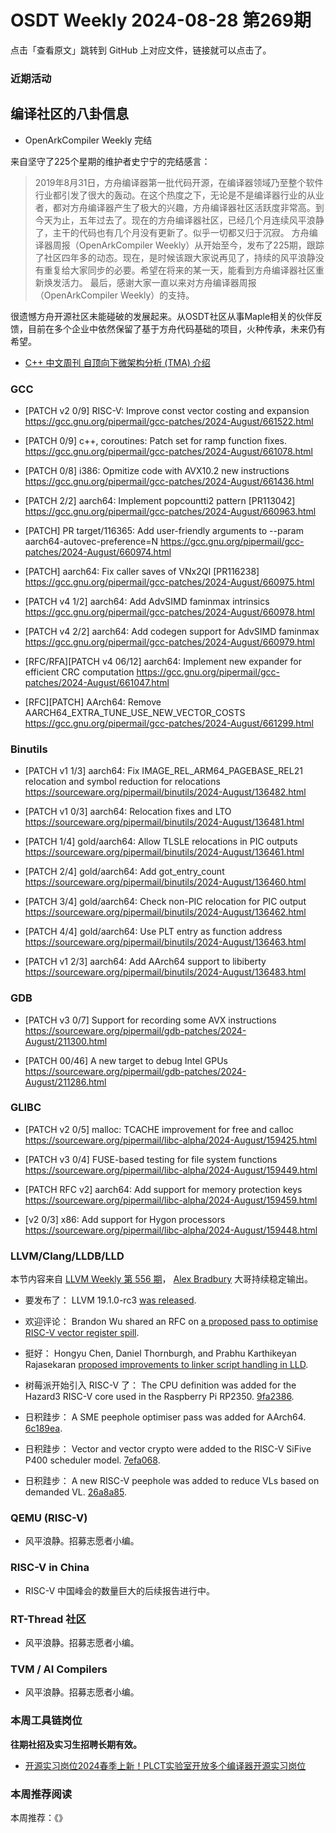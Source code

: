 # OSDT Weekly 2024-08-28 第269期

点击「查看原文」跳转到 GitHub 上对应文件，链接就可以点击了。

### 近期活动

## 编译社区的八卦信息

- OpenArkCompiler Weekly 完结

来自坚守了225个星期的维护者史宁宁的完结感言：

> 2019年8月31日，方舟编译器第一批代码开源，在编译器领域乃至整个软件行业都引发了很大的轰动。在这个热度之下，无论是不是编译器行业的从业者，都对方舟编译器产生了极大的兴趣，方舟编译器社区活跃度非常高。到今天为止，五年过去了。现在的方舟编译器社区，已经几个月连续风平浪静了，主干的代码也有几个月没有更新了。似乎一切都又归于沉寂。
> 方舟编译器周报（OpenArkCompiler Weekly）从开始至今，发布了225期，跟踪了社区四年多的动态。现在，是时候该跟大家说再见了，持续的风平浪静没有重复给大家同步的必要。希望在将来的某一天，能看到方舟编译器社区重新焕发活力。
> 最后，感谢大家一直以来对方舟编译器周报（OpenArkCompiler Weekly）的支持。

很遗憾方舟开源社区未能碰破的发展起来。从OSDT社区从事Maple相关的伙伴反馈，目前在多个企业中依然保留了基于方舟代码基础的项目，火种传承，未来仍有希望。

- [C++ 中文周刊 自顶向下微架构分析 (TMA) 介绍](https://mp.weixin.qq.com/s/ioxCN_2WJluTcejf7M7QFA)

### GCC

- [PATCH v2 0/9] RISC-V: Improve const vector costing and expansion
  https://gcc.gnu.org/pipermail/gcc-patches/2024-August/661522.html

- [PATCH 0/9] c++, coroutines: Patch set for ramp function fixes.
  https://gcc.gnu.org/pipermail/gcc-patches/2024-August/661078.html

- [PATCH 0/8] i386: Opmitize code with AVX10.2 new instructions
  https://gcc.gnu.org/pipermail/gcc-patches/2024-August/661436.html

- [PATCH 2/2] aarch64: Implement popcountti2 pattern [PR113042]
  https://gcc.gnu.org/pipermail/gcc-patches/2024-August/660963.html

- [PATCH] PR target/116365: Add user-friendly arguments to --param aarch64-autovec-preference=N
  https://gcc.gnu.org/pipermail/gcc-patches/2024-August/660974.html

- [PATCH] aarch64: Fix caller saves of VNx2QI [PR116238]
  https://gcc.gnu.org/pipermail/gcc-patches/2024-August/660975.html

- [PATCH v4 1/2] aarch64: Add AdvSIMD faminmax intrinsics
  https://gcc.gnu.org/pipermail/gcc-patches/2024-August/660978.html

- [PATCH v4 2/2] aarch64: Add codegen support for AdvSIMD faminmax
  https://gcc.gnu.org/pipermail/gcc-patches/2024-August/660979.html

- [RFC/RFA][PATCH v4 06/12] aarch64: Implement new expander for efficient CRC computation
  https://gcc.gnu.org/pipermail/gcc-patches/2024-August/661047.html

- [RFC][PATCH] AArch64: Remove AARCH64_EXTRA_TUNE_USE_NEW_VECTOR_COSTS
  https://gcc.gnu.org/pipermail/gcc-patches/2024-August/661299.html

### Binutils

- [PATCH v1 1/3] aarch64: Fix IMAGE_REL_ARM64_PAGEBASE_REL21 relocation and symbol reduction for relocations
  https://sourceware.org/pipermail/binutils/2024-August/136482.html

- [PATCH v1 0/3] aarch64: Relocation fixes and LTO
  https://sourceware.org/pipermail/binutils/2024-August/136481.html

- [PATCH 1/4] gold/aarch64: Allow TLSLE relocations in PIC outputs
  https://sourceware.org/pipermail/binutils/2024-August/136461.html

- [PATCH 2/4] gold/aarch64: Add got_entry_count
  https://sourceware.org/pipermail/binutils/2024-August/136460.html

- [PATCH 3/4] gold/aarch64: Check non-PIC relocation for PIC output
  https://sourceware.org/pipermail/binutils/2024-August/136462.html

- [PATCH 4/4] gold/aarch64: Use PLT entry as function address
  https://sourceware.org/pipermail/binutils/2024-August/136463.html

- [PATCH v1 2/3] aarch64: Add AArch64 support to libiberty
  https://sourceware.org/pipermail/binutils/2024-August/136483.html

### GDB

- [PATCH v3 0/7] Support for recording some AVX instructions
  https://sourceware.org/pipermail/gdb-patches/2024-August/211300.html

- [PATCH 00/46] A new target to debug Intel GPUs
  https://sourceware.org/pipermail/gdb-patches/2024-August/211286.html

### GLIBC

- [PATCH v2 0/5] malloc: TCACHE improvement for free and calloc
  https://sourceware.org/pipermail/libc-alpha/2024-August/159425.html

- [PATCH v3 0/4] FUSE-based testing for file system functions
  https://sourceware.org/pipermail/libc-alpha/2024-August/159449.html

- [PATCH RFC v2] aarch64: Add support for memory protection keys
  https://sourceware.org/pipermail/libc-alpha/2024-August/159459.html

- [v2 0/3] x86: Add support for Hygon processors
  https://sourceware.org/pipermail/libc-alpha/2024-August/159448.html

### LLVM/Clang/LLDB/LLD

本节内容来自 [LLVM Weekly 第 556 期](http://llvmweekly.org/issue/556)，
[Alex Bradbury](https://www.linkedin.com/in/alex-bradbury/) 大哥持续稳定输出。

* 要发布了： LLVM 19.1.0-rc3 [was released](https://discourse.llvm.org/t/llvm-19-1-0-rc3-released/80802).

* 欢迎评论： Brandon Wu shared an RFC on [a proposed pass to optimise RISC-V vector register spill](https://discourse.llvm.org/t/rfc-riscv-vector-register-spill-optimization-pass/80850).

* 挺好： Hongyu Chen, Daniel Thornburgh, and Prabhu Karthikeyan Rajasekaran [proposed improvements to linker script handling in LLD](https://discourse.llvm.org/t/rfc-improve-linker-script-handing-in-lld/80866).

* 树莓派开始引入 RISC-V 了： The CPU definition was added for the Hazard3 RISC-V core used in the Raspberry Pi RP2350.
  [9fa2386](https://github.com/llvm/llvm-project/commit/9fa2386ff132).

* 日积跬步： A SME peephole optimiser pass was added for AArch64.  [6c189ea](https://github.com/llvm/llvm-project/commit/6c189eaea994).

* 日积跬步： Vector and vector crypto were added to the RISC-V SiFive P400 scheduler model. [7efa068](https://github.com/llvm/llvm-project/commit/7efa068f7a7e).

* 日积跬步： A new RISC-V peephole was added to reduce VLs based on demanded VL.  [26a8a85](https://github.com/llvm/llvm-project/commit/26a8a857dcdc).

### QEMU (RISC-V)

- 风平浪静。招募志愿者小编。

### RISC-V in China

- RISC-V 中国峰会的数量巨大的后续报告进行中。

### RT-Thread 社区

- 风平浪静。招募志愿者小编。

### TVM / AI Compilers

- 风平浪静。招募志愿者小编。

### 本周工具链岗位

**往期社招及实习生招聘长期有效。**

- [开源实习岗位2024春季上新！PLCT实验室开放多个编译器开源实习岗位](https://mp.weixin.qq.com/s/D-l7hE2S-21NCAZsVqPzMA)

### 本周推荐阅读

本周推荐：《》
